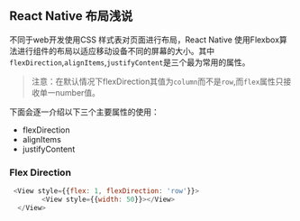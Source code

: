 ## React Native 布局浅说

不同于web开发使用CSS 样式表对页面进行布局，React Native 使用Flexbox算法进行组件的布局以适应移动设备不同的屏幕的大小。其中`flexDirection`,`alignItems`,`justifyContent`是三个最为常用的属性。

> 注意：在默认情况下flexDirection其值为`column`而不是`row`,而`flex`属性只接收单一number值。

下面会逐一介绍以下三个主要属性的使用：

* flexDirection
* alignItems
* justifyContent

### Flex Direction

```js
 <View style={{flex: 1, flexDirection: 'row'}}>
        <View style={{width: 50}}></View>
  </View>      
```